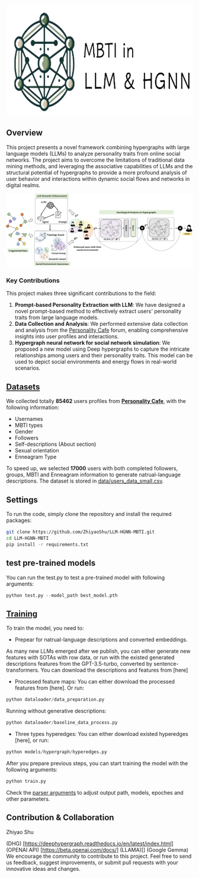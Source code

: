 <p align="center">
    <img src="assets/title.png" height="300">
</p>

## Overview

This project presents a novel framework combining hypergraphs with large language models (LLMs) to analyze personality traits from online social networks. The project aims to overcome the limitations of traditional data mining methods, and leveraging the associative capabilities of LLMs and the structural potential of hypergraphs to provide a more profound analysis of user behavior and interactions within dynamic social flows and networks in digital realms.

![Image](assets/framework3_00.jpg)

### Key Contributions

This project makes three significant contributions to the field:

1. **Prompt-based Personality Extraction with LLM**: We have designed a novel prompt-based method to effectively extract users' personality traits from large language models.
2. **Data Collection and Analysis**: We performed extensive data collection and analysis from the [Personality Cafe](https://www.personalitycafe.com/) forum, enabling comprehensive insights into user profiles and interactions.
3. **Hypergraph neural network for social network simulation**: We proposed a new model using Deep hypergraphs to capture the intricate relationships among users and their personality traits. This model can be used to depict social environments and energy flows in real-world scenarios.

## [Datasets](dataset/users_data_all.json)

We collected totally **85462** users profiles from **[Personality Cafe](https://www.personalitycafe.com/)**, with the following information:

- Usernames
- MBTI types
- Gender
- Followers
- Self-descriptions (About section)
- Sexual orientation
- Enneagram Type

To speed up, we selected **17000** users with both completed followers, groups, MBTI and Enneagram information to generate natrual-language descriptions. The dataset is stored in [data/users_data_small.csv](dataset/users_data_all.json).

## Settings

To run the code, simply clone the repository and install the required packages:

```bash
git clone https://github.com/ZhiyaoShu/LLM-HGNN-MBTI.git
cd LLM-HGNN-MBTI
pip install -r requirements.txt
```

## test pre-trained models

You can run the test.py to test a pre-trained model with following arguments:

```python
python test.py --model_path best_model.pth 
```

## [Training](src/train.py)

To train the model, you need to:

- Prepear for natrual-language descriptions and converted embeddings.

As many new LLMs emerged after we publish, you can either generate new features with SOTAs with row data, or run with the existed generated descriptions features from the GPT-3.5-turbo, converted by sentence-transformers. You can download the descriptions and features from [here]

- Processed feature maps: You can either download the processed features from [here]. Or run:

```python
python dataloader/data_preparation.py
```

Running without generative descriptions:

```python
python dataloader/baseline_data_process.py
```

- Three types hyperedges: You can either download existed hyperedges [here], or run:

```python
python models/hypergraph/hyperedges.py
```

After you prepare previous steps, you can start training the model with the following arguments:

```python
python train.py
```

Check the [parser arguments](parse_arg.py) to adjust output path, models, epoches and other parameters.

## Contribution & Collaboration

Zhiyao Shu

(DHG) [https://deephypergraph.readthedocs.io/en/latest/index.html]
(OPENAI API) [https://beta.openai.com/docs/]
(LLAMA)[]
(Google Gemma)
We encourage the community to contribute to this project. Feel free to send us feedback, suggest improvements, or submit pull requests with your innovative ideas and changes.
